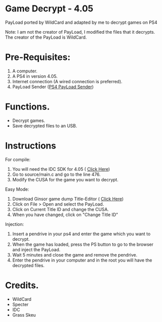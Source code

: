 # Game Decrypt - 4.05
PayLoad ported by WildCard and adapted by me to decrypt games on PS4

Note: I am not the creator of PayLoad, I modified the files that it decrypts. The creator of the PayLoad is WildCard.

# Pre-Requisites:
1. A computer. 
2. A PS4 in version 4.05.
3. Internet connection (A wired connection is preferred).
4. PayLoad Sender ([PS4 PayLoad Sender](https://mega.nz/#!5CxAnIYC!1dMlvqoeUFG4_ZQaRdwjl2rxLh7YrNTEuDDcHttncQs))

# Functions.
- Decrypt games.
- Save decrypted files to an USB.

# Instructions

For compile:
1. You will need the IDC SDK for 4.05 ( [Click Here](https://github.com/idc/ps4-payload-sdk))
2. Go to source/main.c and go to the line 476.
3. Modify the CUSA for the game you want to decrypt.

Easy Mode:
1. Download Ginsor game dump Title-Editor ( [Click Here](https://mega.nz/#!M0hXzSaK!idmIcW9wVsR91Nv2sjCWXIbZkVZgJXMZjP_KRO5vf98))
2. Click on File > Open and select the PayLoad. 
3. Click on Current Title ID and change the CUSA.
4. When you have changed, click on "Change Title ID"

Injection:
1. Insert a pendrive in your ps4 and enter the game which you want to decrypt.
2. When the game has loaded, press the PS button to go to the browser and inject the PayLoad.
3. Wait 5 minutes and close the game and remove the pendrive.
4. Enter the pendrive in your computer and in the root you will have the decrypted files.

# Credits.

- WildCard
- Specter
- IDC
- Grass Skeu
